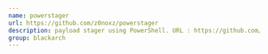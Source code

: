 ```yaml
---
name: powerstager
url: https://github.com/z0noxz/powerstager
description: payload stager using PowerShell. URL : https://github.com/z0noxz/powerstager Groups : blackarch blackarch-binary blackarch-backdoor
group: blackarch
---
```

